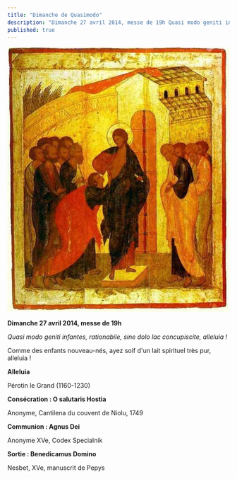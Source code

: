 ```yaml
---
title: "Dimanche de Quasimodo"
description: "Dimanche 27 avril 2014, messe de 19h Quasi modo geniti infantes, rationabile, sine dolo lac concupiscite, alleluia ! Comme des enfants nouveau-nés, ayez soif d'un lait spirituel très pur, alleluia ! Alleluia Pérotin le Grand (1160-1230) Consécration :..."
published: true
---
```



![](/images/2014-04-26-thomas-2.jpg)

**Dimanche 27 avril 2014, messe de 19h**

*Quasi modo geniti infantes, rationabile, sine dolo lac concupiscite, alleluia !*

Comme des enfants nouveau-nés, ayez soif d'un lait spirituel très pur, alleluia !

**Alleluia**

Pérotin le Grand (1160-1230)

**Consécration : O salutaris Hostia**

Anonyme, Cantilena du couvent de Niolu, 1749

**Communion : Agnus Dei**

Anonyme XVe, Codex Specialnik

**Sortie : Benedicamus Domino**

Nesbet, XVe, manuscrit de Pepys